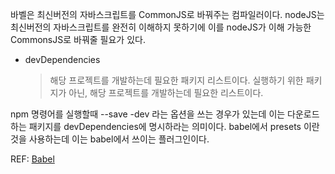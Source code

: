 바벨은 최신버전의 자바스크립트를 CommonJS로 바꿔주는 컴파일러이다. nodeJS는 최신버전의 자바스크립트를 완전히 이해하지 못하기에 이를 nodeJS가 이해 가능한 CommonsJS로 바꿔줄 필요가 있다.
- devDependencies
  > 해당 프로젝트를 개발하는데 필요한 패키지 리스트이다. 실행하기 위한 패키지가       아닌, 해당 프로젝트를 개발하는데 필요한 리스트이다.

npm 명령어를 실행할때 --save -dev 라는 옵션을 쓰는 경우가 있는데 이는 다운로드 하는 패키지를 devDependencies에 명시하라는 의미이다.
babel에서 presets 이란 것을 사용하는데 이는 babel에서 쓰이는 플러그인이다.

REF: [Babel](https://babeljs.io/)
